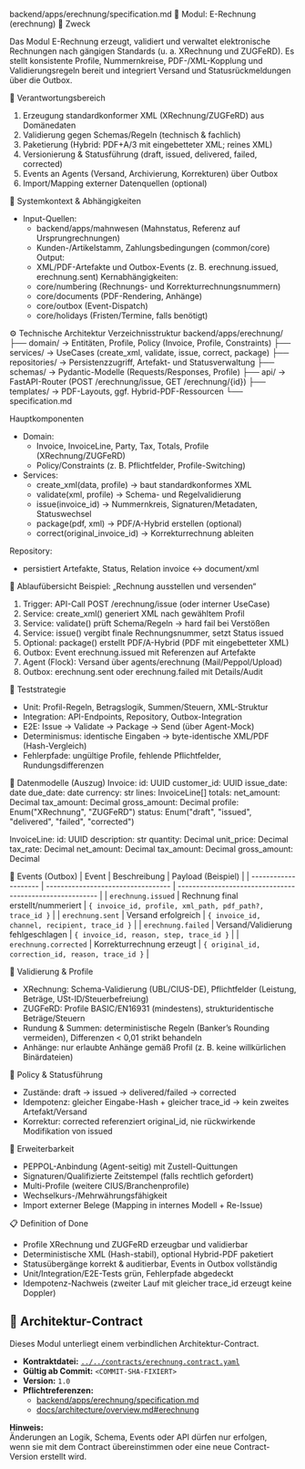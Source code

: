 backend/apps/erechnung/specification.md
📘 Modul: E-Rechnung (erechnung)
🎯 Zweck

Das Modul E-Rechnung erzeugt, validiert und verwaltet elektronische Rechnungen nach gängigen Standards (u. a. XRechnung und ZUGFeRD).
Es stellt konsistente Profile, Nummernkreise, PDF-/XML-Kopplung und Validierungsregeln bereit und integriert Versand und Statusrückmeldungen über die Outbox.

🧩 Verantwortungsbereich
1) Erzeugung standardkonformer XML (XRechnung/ZUGFeRD) aus Domänedaten
2) Validierung gegen Schemas/Regeln (technisch & fachlich)
3) Paketierung (Hybrid: PDF+A/3 mit eingebetteter XML; reines XML)
4) Versionierung & Statusführung (draft, issued, delivered, failed, corrected)
5) Events an Agents (Versand, Archivierung, Korrekturen) über Outbox
6) Import/Mapping externer Datenquellen (optional)

🧭 Systemkontext & Abhängigkeiten

- Input-Quellen:
    - backend/apps/mahnwesen (Mahnstatus, Referenz auf Ursprungrechnungen)
    - Kunden-/Artikelstamm, Zahlungsbedingungen (common/core)
Output:
    - XML/PDF-Artefakte und Outbox-Events (z. B. erechnung.issued, erechnung.sent)
Kernabhängigkeiten:
    - core/numbering (Rechnungs- und Korrekturrechnungsnummern)
    - core/documents (PDF-Rendering, Anhänge)
    - core/outbox (Event-Dispatch)
    - core/holidays (Fristen/Termine, falls benötigt)

⚙️ Technische Architektur
Verzeichnisstruktur
backend/apps/erechnung/
├── domain/           → Entitäten, Profile, Policy (Invoice, Profile, Constraints)
├── services/         → UseCases (create_xml, validate, issue, correct, package)
├── repositories/     → Persistenzzugriff, Artefakt- und Statusverwaltung
├── schemas/          → Pydantic-Modelle (Requests/Responses, Profile)
├── api/              → FastAPI-Router (POST /erechnung/issue, GET /erechnung/{id})
├── templates/        → PDF-Layouts, ggf. Hybrid-PDF-Ressourcen
└── specification.md

Hauptkomponenten

- Domain:
    - Invoice, InvoiceLine, Party, Tax, Totals, Profile (XRechnung/ZUGFeRD)
    - Policy/Constraints (z. B. Pflichtfelder, Profile-Switching)
- Services:
    - create_xml(data, profile) → baut standardkonformes XML
    - validate(xml, profile) → Schema- und Regelvalidierung
    - issue(invoice_id) → Nummernkreis, Signaturen/Metadaten, Statuswechsel
    - package(pdf, xml) → PDF/A-Hybrid erstellen (optional)
    - correct(original_invoice_id) → Korrekturrechnung ableiten

Repository:
- persistiert Artefakte, Status, Relation invoice ↔ document/xml

🔄 Ablaufübersicht
Beispiel: „Rechnung ausstellen und versenden“
1) Trigger: API-Call POST /erechnung/issue (oder interner UseCase)
2) Service: create_xml() generiert XML nach gewähltem Profil
3) Service: validate() prüft Schema/Regeln → hard fail bei Verstößen
4) Service: issue() vergibt finale Rechnungsnummer, setzt Status issued
5) Optional: package() erstellt PDF/A-Hybrid (PDF mit eingebetteter XML)
6) Outbox: Event erechnung.issued mit Referenzen auf Artefakte
7) Agent (Flock): Versand über agents/erechnung (Mail/Peppol/Upload)
8) Outbox: erechnung.sent oder erechnung.failed mit Details/Audit

🧪 Teststrategie
- Unit: Profil-Regeln, Betragslogik, Summen/Steuern, XML-Struktur
- Integration: API-Endpoints, Repository, Outbox-Integration
- E2E: Issue → Validate → Package → Send (über Agent-Mock)
- Determinismus: identische Eingaben → byte-identische XML/PDF (Hash-Vergleich)
- Fehlerpfade: ungültige Profile, fehlende Pflichtfelder, Rundungsdifferenzen

🧱 Datenmodelle (Auszug)
Invoice:
  id: UUID
  customer_id: UUID
  issue_date: date
  due_date: date
  currency: str
  lines: InvoiceLine[]
  totals:
    net_amount: Decimal
    tax_amount: Decimal
    gross_amount: Decimal
  profile: Enum("XRechnung", "ZUGFeRD")
  status: Enum("draft", "issued", "delivered", "failed", "corrected")

InvoiceLine:
  id: UUID
  description: str
  quantity: Decimal
  unit_price: Decimal
  tax_rate: Decimal
  net_amount: Decimal
  tax_amount: Decimal
  gross_amount: Decimal

🧩 Events (Outbox)
| Event                | Beschreibung                       | Payload (Beispiel)                                       |
| -------------------- | ---------------------------------- | -------------------------------------------------------- |
| `erechnung.issued`    | Rechnung final erstellt/nummeriert | `{ invoice_id, profile, xml_path, pdf_path?, trace_id }` |
| `erechnung.sent`      | Versand erfolgreich                | `{ invoice_id, channel, recipient, trace_id }`           |
| `erechnung.failed`    | Versand/Validierung fehlgeschlagen | `{ invoice_id, reason, step, trace_id }`                 |
| `erechnung.corrected` | Korrekturrechnung erzeugt          | `{ original_id, correction_id, reason, trace_id }`       |


🧩 Validierung & Profile
- XRechnung: Schema-Validierung (UBL/CIUS-DE), Pflichtfelder (Leistung, Beträge, USt-ID/Steuerbefreiung)
- ZUGFeRD: Profile BASIC/EN16931 (mindestens), strukturidentische Beträge/Steuern
- Rundung & Summen: deterministische Regeln (Banker’s Rounding vermeiden), Differenzen < 0,01 strikt behandeln
- Anhänge: nur erlaubte Anhänge gemäß Profil (z. B. keine willkürlichen Binärdateien)

🔐 Policy & Statusführung
- Zustände: draft → issued → delivered/failed → corrected
- Idempotenz: gleicher Eingabe-Hash + gleicher trace_id → kein zweites Artefakt/Versand
- Korrektur: corrected referenziert original_id, nie rückwirkende Modifikation von issued

🧱 Erweiterbarkeit
- PEPPOL-Anbindung (Agent-seitig) mit Zustell-Quittungen
- Signaturen/Qualifizierte Zeitstempel (falls rechtlich gefordert)
- Multi-Profile (weitere CIUS/Branchenprofile)
- Wechselkurs-/Mehrwährungsfähigkeit
- Import externer Belege (Mapping in internes Modell + Re-Issue)

📋 Definition of Done
- Profile XRechnung und ZUGFeRD erzeugbar und validierbar
- Deterministische XML (Hash-stabil), optional Hybrid-PDF paketiert
- Statusübergänge korrekt & auditierbar, Events in Outbox vollständig
- Unit/Integration/E2E-Tests grün, Fehlerpfade abgedeckt
- Idempotenz-Nachweis (zweiter Lauf mit gleicher trace_id erzeugt keine Doppler)

## 📜 Architektur-Contract

Dieses Modul unterliegt einem verbindlichen Architektur-Contract.

- **Kontraktdatei:** [`../../contracts/erechnung.contract.yaml`](../../contracts/erechnung.contract.yaml)
- **Gültig ab Commit:** `<COMMIT-SHA-FIXIERT>`
- **Version:** `1.0`
- **Pflichtreferenzen:**  
  - [backend/apps/erechnung/specification.md](specification.md)
  - [docs/architecture/overview.md#erechnung](../../../docs/architecture/overview.md#erechnung)

**Hinweis:**  
Änderungen an Logik, Schema, Events oder API dürfen nur erfolgen,  
wenn sie mit dem Contract übereinstimmen oder eine neue Contract-Version erstellt wird.
